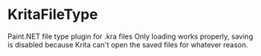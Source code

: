 # KritaFileType
 Paint.NET file type plugin for .kra files
 Only loading works properly, saving is disabled because Krita can't open the saved files for whatever reason.
